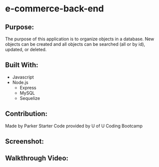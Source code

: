 # e-commerce-back-end

## Purpose:
The purpose of this application is to organize objects in a database. New objects can be created and all objects can be searched (all or by id), updated, or deleted.

## Built With:
* Javascript
* Node.js
    * Express
    * MySQL
    * Sequelize

## Contribution:
Made by Parker
Starter Code provided by U of U Coding Bootcamp

## Screenshot:


## Walkthrough Video:
